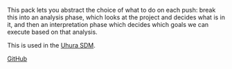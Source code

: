 This pack lets you abstract the choice of what to do on each push: break this into
an analysis phase, which looks at the project and decides what is in it, and then an
interpretation phase which decides which goals we can execute based on that analysis.

This is used in the [Uhura SDM](../user/uhura.md).

[GitHub][]

<!-- uncomment after release: [API Doc][api-doc] -->

[github]: https://github.com/atomist/sdm-pack-analysis (GitHub Repository)
[api-doc]: https://atomist.github.io/sdm-pack-analysis/ (API Docs)